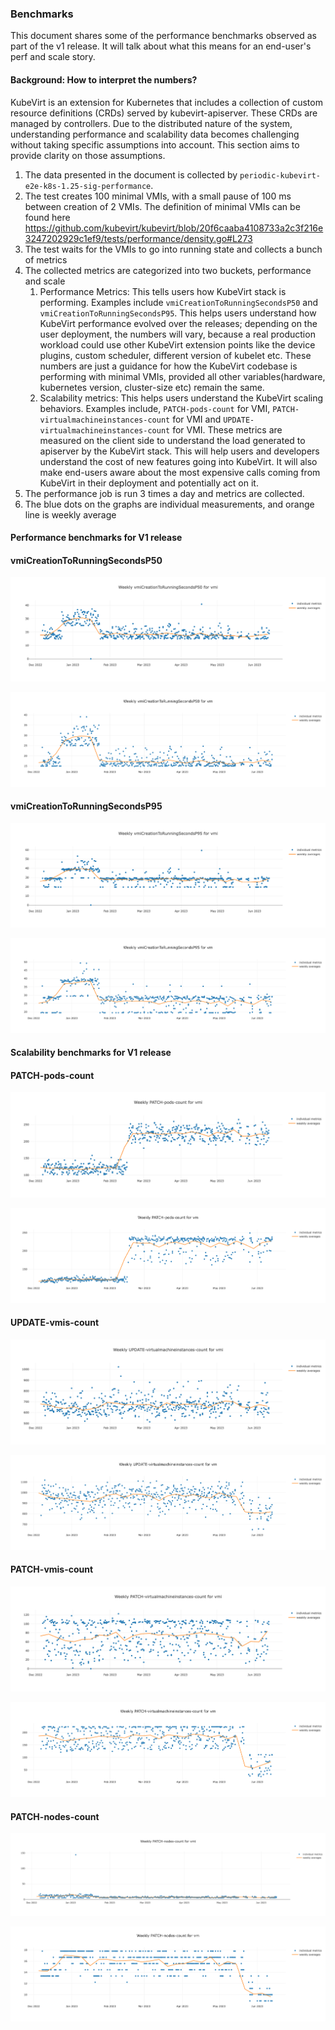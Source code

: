 ### Benchmarks

This document shares some of the performance benchmarks observed as part of the v1 release.
It will talk about what this means for an end-user's perf and scale story.

#### Background: How to interpret the numbers?

KubeVirt is an extension for Kubernetes that includes a collection of custom resource definitions
(CRDs) served by kubevirt-apiserver. These CRDs are managed by controllers. Due to the distributed
nature of the system, understanding performance and scalability data becomes challenging without
taking specific assumptions into account. This section aims to provide clarity on those assumptions.

1. The data presented in the document is collected by `periodic-kubevirt-e2e-k8s-1.25-sig-performance`.
1. The test creates 100 minimal VMIs, with a small pause of 100 ms between creation of 2 VMIs. The definition
   of minimal VMIs can be found here https://github.com/kubevirt/kubevirt/blob/20f6caaba4108733a2c3f216e3247202929c1ef9/tests/performance/density.go#L273
1. The test waits for the VMIs to go into running state and collects a bunch of metrics
1. The collected metrics are categorized into two buckets, performance and scale
   1. Performance Metrics: This tells users how KubeVirt stack is performing. Examples include
      `vmiCreationToRunningSecondsP50` and `vmiCreationToRunningSecondsP95`. This helps users understand how KubeVirt 
       performance evolved over the releases; depending on the user deployment, the numbers will vary, because a real
       production workload could use other KubeVirt extension points like the device plugins, custom scheduler, 
       different version of kubelet etc. These numbers are just a guidance for how the KubeVirt codebase is performing 
       with minimal VMIs, provided all other variables(hardware, kubernetes version, cluster-size etc) remain the same.
   1. Scalability metrics: This helps users understand the KubeVirt scaling behaviors. Examples include, 
      `PATCH-pods-count` for VMI, `PATCH-virtualmachineinstances-count` for VMI and `UPDATE-virtualmachineinstances-count`
      for VMI. These metrics are measured on the client side to understand the load generated to apiserver by the 
      KubeVirt stack. This will help users and developers understand the cost of new features going into KubeVirt. It
      will also make end-users aware about the most expensive calls coming from KubeVirt in their deployment and 
      potentially act on it.  
1. The performance job is run 3 times a day and metrics are collected.
1. The blue dots on the graphs are individual measurements, and orange line is weekly average 


#### Performance benchmarks for V1 release

#### vmiCreationToRunningSecondsP50

![vmiCreationToRunningSecondsP50 for VMI](v1-perf-scale-data/vmi/vmi-p50-Creation-to-Running.png "vmiCreationToRunningSecondsP50 for VMI")

![vmiCreationToRunningSecondsP50 for VM](v1-perf-scale-data/vm/vm-p50-Creation-to-Running.png "vmiCreationToRunningSecondsP50 for VM")

#### vmiCreationToRunningSecondsP95

![vmiCreationToRunningSecondsP95 for VMI](v1-perf-scale-data/vmi/vmi-p95-Creation-to-Running.png "vmiCreationToRunningSecondsP95 for VMI")

![vmiCreationToRunningSecondsP95 for VM](v1-perf-scale-data/vm/vm-p95-Creation-to-Running.png "vmiCreationToRunningSecondsP95 for VM")

#### Scalability benchmarks for V1 release

#### PATCH-pods-count

![PATCH-pods-count for VMI](v1-perf-scale-data/vmi/vmi-patch-pods-count.png "PATCH-pods-count for VMI")

![PATCH-pods-count for VM](v1-perf-scale-data/vm/vm-patch-pods-count.png "PATCH-pods-count for VM")

#### UPDATE-vmis-count

![UPDATE-vmis-count for VMI](v1-perf-scale-data/vmi/vmi-update-vmis-count.png "UPDATE-vmis-count for VMI")

![UPDATE-vmis-count for VM](v1-perf-scale-data/vm/vm-update-vmis-count.png "UPDATE-vmis-count for VM")

#### PATCH-vmis-count

![PATCH-vmis-count for VMI](v1-perf-scale-data/vmi/vmi-patch-vmis-count.png "PATCH-vmis-count for VMI")

![PATCH-vmis-count for VM](v1-perf-scale-data/vm/vm-patch-vmis-count.png "PATCH-vmis-count for VM")

#### PATCH-nodes-count

![PATCH-nodes-count for VMI](v1-perf-scale-data/vmi/vmi-patch-nodes-count.png "PATCH-nodes-count for VMI")

![PATCH-nodes-count for VM](v1-perf-scale-data/vm/vm-patch-nodes-count.png "PATCH-nodes-count for VM")

